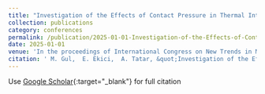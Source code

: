 ```yaml
---
title: "Investigation of the Effects of Contact Pressure in Thermal Interface Materials Used at Equipment–Structure Interfaces in Satellite Systems on Thermal Performance and Vibration Characteristics"
collection: publications
category: conferences
permalink: /publication/2025-01-01-Investigation-of-the-Effects-of-Contact-Pressure-in-Thermal-Interface-Materials-Used-at-EquipmentStructure-Interfaces-in-Satellite-Systems-on-Thermal-Performance-and-Vibration-Characteristics
date: 2025-01-01
venue: 'In the proceedings of International Congress on New Trends in Mechanics 2025, Baku, Azerbaijan'
citation: ' M. Gul,  E. Ekici,  A. Tatar, &quot;Investigation of the Effects of Contact Pressure in Thermal Interface Materials Used at Equipment–Structure Interfaces in Satellite Systems on Thermal Performance and Vibration Characteristics.&quot; In the proceedings of International Congress on New Trends in Mechanics 2025, Baku, Azerbaijan, 2025.'
---
```

Use [Google Scholar](https://scholar.google.com/scholar?q=Investigation+of+the+Effects+of+Contact+Pressure+in+Thermal+Interface+Materials+Used+at+Equipment–Structure+Interfaces+in+Satellite+Systems+on+Thermal+Performance+and+Vibration+Characteristics){:target="_blank"} for full citation